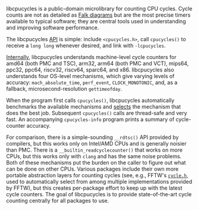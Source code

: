libcpucycles is a public-domain microlibrary for counting CPU cycles.
Cycle counts are not as detailed as
[Falk diagrams](https://gamozolabs.github.io/metrology/2019/08/19/sushi_roll.html)
but are the most precise timers available to typical software; they are
central tools used in understanding and improving software performance.

The libcpucycles [API](api.html) is simple: include `<cpucycles.h>`, call
`cpucycles()` to receive a `long long` whenever desired, and link with
`-lcpucycles`.

[Internally](counters.html), libcpucycles understands machine-level
cycle counters for amd64 (both PMC and TSC), arm32, arm64 (both PMC and
VCT), mips64, ppc32, ppc64, riscv32, riscv64, sparc64, and x86.
libcpucycles also understands four OS-level mechanisms, which give
varying levels of accuracy: `mach_absolute_time`, `perf_event`,
`CLOCK_MONOTONIC`, and, as a fallback, microsecond-resolution
`gettimeofday`.

When the program first calls `cpucycles()`, libcpucycles automatically
benchmarks the available mechanisms and [selects](selection.html) the
mechanism that does the best job. Subsequent `cpucycles()` calls are
thread-safe and very fast. An accompanying `cpucycles-info` program
prints a summary of cycle-counter accuracy.

For comparison, there is a simple-sounding `__rdtsc()` API provided by
compilers, but this works only on Intel/AMD CPUs and is generally noisier
than PMC. There is a `__builtin_readcyclecounter()` that works on more
CPUs, but this works only with `clang` and has the same noise problems.
Both of these mechanisms put the burden on the caller to figure out what
can be done on other CPUs. Various packages include their own more
portable abstraction layers for counting cycles (see, e.g., FFTW's
[`cycle.h`](https://github.com/FFTW/fftw3/blob/master/kernel/cycle.h),
used to automatically select from among multiple implementations
provided by FFTW), but this creates per-package effort to keep up with
the latest cycle counters. The goal of libcpucycles is to provide
state-of-the-art cycle counting centrally for all packages to use.
